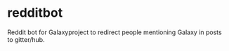 # redditbot
Reddit bot for Galaxyproject to redirect people mentioning Galaxy in posts to gitter/hub.
